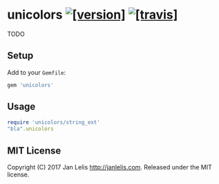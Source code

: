 # unicolors [![[version]](https://badge.fury.io/rb/unicolors.svg)](http://badge.fury.io/rb/unicolors)  [![[travis]](https://travis-ci.org/janlelis/unicolors.svg)](https://travis-ci.org/janlelis/unicolors)

TODO


## Setup

Add to your `Gemfile`:

```ruby
gem 'unicolors'
```


## Usage

```ruby
require 'unicolors/string_ext'
"bla".unicolors
```


## MIT License

Copyright (C) 2017 Jan Lelis <http://janlelis.com>. Released under the MIT license.
